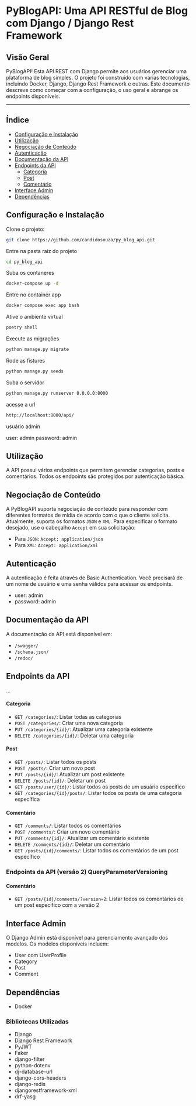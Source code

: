 # PyBlogAPI: Uma API RESTful de Blog com Django / Django Rest Framework

## Visão Geral
PyBlogAPI! Esta API REST com Django permite aos usuários gerenciar uma plataforma de blog simples. O projeto foi construído com várias tecnologias, incluindo Docker, Django, Django Rest Framework e outras. Este documento descreve como começar com a configuração, o uso geral e abrange os endpoints disponíveis.

---

## Índice
- [Configuração e Instalação](#configuração-e-instalação)
- [Utilização](#utilização)
- [Negociação de Conteúdo](#negociação-de-conteúdo)
- [Autenticação](#autenticação)
- [Documentação da API](#documentação-da-api)
- [Endpoints da API](#endpoints-da-api)
  - [Categoria](#categoria)
  - [Post](#post)
  - [Comentário](#comentário)
- [Interface Admin](#interface-admin)
- [Dependências](#dependências)

## Configuração e Instalação

Clone o projeto:

```bash
git clone https://github.com/candidosouza/py_blog_api.git
```

Entre na pasta raiz do projeto
```bash
cd py_blog_api
```

Suba os contaneres
```bash
docker-compose up -d
```

Entre no container app
```bash
docker compose exec app bash
```

Ative o ambiente virtual
```bash
poetry shell
```

Execute as migrações
```bash
python manage.py migrate
```

Rode as fistures
```bash
python manage.py seeds
```

Suba o servidor
```bash
python manage.py runserver 0.0.0.0:8000
```

acesse a url
```bash
http://localhost:8000/api/
```

usuário admin

user: admin
password: admin


## Utilização

A API possui vários endpoints que permitem gerenciar categorias, posts e comentários. Todos os endpoints são protegidos por autenticação básica.

## Negociação de Conteúdo

A PyBlogAPI suporta negociação de conteúdo para responder com diferentes formatos de mídia de acordo com o que o cliente solicita. Atualmente, suporta os formatos `JSON` e `XML`. Para especificar o formato desejado, use o cabeçalho `Accept` em sua solicitação:

- Para `JSON`: `Accept: application/json`
- Para `XML`: `Accept: application/xml`

## Autenticação

A autenticação é feita através de Basic Authentication. Você precisará de um nome de usuário e uma senha válidos para acessar os endpoints.

- user: admin
- password: admin

## Documentação da API

A documentação da API está disponível em:

- `/swagger/`
- `/schema.json/`
- `/redoc/`

## Endpoints da API

...

#### Categoria
- `GET /categories/`: Listar todas as categorias
- `POST /categories/`: Criar uma nova categoria
- `PUT /categories/{id}/`: Atualizar uma categoria existente
- `DELETE /categories/{id}/`: Deletar uma categoria

#### Post
- `GET /posts/`: Listar todos os posts
- `POST /posts/`: Criar um novo post
- `PUT /posts/{id}/`: Atualizar um post existente
- `DELETE /posts/{id}/`: Deletar um post
- `GET /posts/user/{id}/`: Listar todos os posts de um usuário específico
- `GET /categories/{id}/posts/`: Listar todos os posts de uma categoria específica

#### Comentário
- `GET /comments/`: Listar todos os comentários
- `POST /comments/`: Criar um novo comentário
- `PUT /comments/{id}/`: Atualizar um comentário existente
- `DELETE /comments/{id}/`: Deletar um comentário
- `GET /posts/{id}/comments/`: Listar todos os comentários de um post específico

### Endpoints da API (versão 2) QueryParameterVersioning
#### Comentário
- `GET /posts/{id}/comments/?version=2`: Listar todos os comentários de um post específico com a versão 2

## Interface Admin

O Django Admin está disponível para gerenciamento avançado dos modelos. Os modelos disponíveis incluem:

- User com UserProfile
- Category
- Post
- Comment

## Dependências
- Docker

### Bibliotecas Utilizadas
- Django
- Django Rest Framework
- PyJWT
- Faker
- django-filter
- python-dotenv
- dj-database-url
- django-cors-headers
- django-redis
- djangorestframework-xml
- drf-yasg
